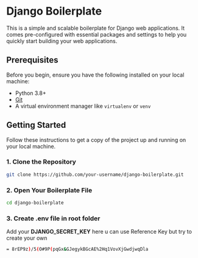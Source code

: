 # Django Boilerplate

This is a simple and scalable boilerplate for Django web applications. It comes pre-configured with essential packages and settings to help you quickly start building your web applications.

## Prerequisites

Before you begin, ensure you have the following installed on your local machine:

- Python 3.8+
- [Git](https://git-scm.com/)
- A virtual environment manager like `virtualenv` or `venv`

## Getting Started

Follow these instructions to get a copy of the project up and running on your local machine.

### 1. Clone the Repository

```bash
git clone https://github.com/your-username/django-boilerplate.git

```
### 2. Open Your Boilerplate File
```bash
cd django-boilerplate

```


### 3. Create .env file in root folder
Add your **DJANGO_SECRET_KEY** here u can use Reference Key but try to create your own
```bash
= 8rEP9z)/5(O#9P(pqGx&GJegykBGcAE%2Hq1VovXjGwdjwqDla
```
